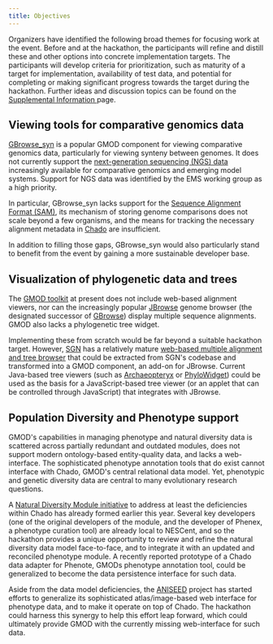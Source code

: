 ```yaml
---
title: Objectives
---
```


Organizers have identified the following broad themes for focusing work
at the event. Before and at the hackathon, the participants will refine
and distill these and other options into concrete implementation
targets. The participants will develop criteria for prioritization, such
as maturity of a target for implementation, availability of test data,
and potential for completing or making significant progress towards the
target during the hackathon. Further ideas and discussion topics can be
found on the [ Supplemental Information
](gmod:GMOD_Evo_Hackathon_Proposal_Supplemental_Information "wikilink")
page.

Viewing tools for comparative genomics data
-------------------------------------------

[GBrowse\_syn](gmod:GBrowse_syn "wikilink") is a popular GMOD component
for viewing comparative genomics data, particularly for viewing synteny
between genomes. It does not currently support the [next-generation
sequencing (NGS) data](gmod:Next_Generation_Sequencing "wikilink")
increasingly available for comparative genomics and emerging model
systems. Support for NGS data was identified by the EMS working group as
a high priority.

In particular, GBrowse\_syn lacks support for the [Sequence Alignment
Format (SAM)](http://samtools.sourceforge.net/), its mechanism of
storing genome comparisons does not scale beyond a few organisms, and
the means for tracking the necessary alignment metadata in
[Chado](gmod:Chado "wikilink") are insufficient.

In addition to filling those gaps, GBrowse\_syn would also particularly
stand to benefit from the event by gaining a more sustainable developer
base.

Visualization of phylogenetic data and trees
--------------------------------------------

The [GMOD toolkit](gmod:GMOD_Components "wikilink") at present does not
include web-based alignment viewers, nor can the increasingly popular
[JBrowse](gmod:JBrowse "wikilink") genome browser (the designated
successor of [GBrowse](gmod:GBrowse "wikilink")) display multiple
sequence alignments. GMOD also lacks a phylogenetic tree widget.

Implementing these from scratch would be far beyond a suitable hackathon
target. However, [SGN](http://solgenomics.net) has a relatively mature
[web-based multiple alignment and tree
browser](http://solgenomics.net/tools/align_viewer/) that could be
extracted from SGN's codebase and transformed into a GMOD component, an
add-on for JBrowse. Current Java-based tree viewers (such as
[Archaeopteryx](http://www.phylosoft.org/atv/) or
[PhyloWidget](http://www.phylowidget.org)) could be used as the basis
for a JavaScript-based tree viewer (or an applet that can be controlled
through JavaScript) that integrates with JBrowse.

Population Diversity and Phenotype support
------------------------------------------

GMOD's capabilities in managing phenotype and natural diversity data is
scattered across partially redundant and outdated modules, does not
support modern ontology-based entity-quality data, and lacks a
web-interface. The sophisticated phenotype annotation tools that do
exist cannot interface with Chado, GMOD's central relational data model.
Yet, phenotypic and genetic diversity data are central to many
evolutionary research questions.

A [Natural Diversity Module
initiative](gmod:Chado_Natural_Diversity_Module_Working_Group "wikilink")
to address at least the deficiencies within Chado has already formed
earlier this year. Several key developers (one of the original
developers of the module, and the developer of Phenex, a phenotype
curation tool) are already local to NESCent, and so the hackathon
provides a unique opportunity to review and refine the natural diversity
data model face-to-face, and to integrate it with an updated and
reconciled phenotype module. A recently reported prototype of a Chado
data adapter for Phenote, GMODs phenotype annotation tool, could be
generalized to become the data persistence interface for such data.

Aside from the data model deficiencies, the
[ANISEED](http://aniseed-ibdm.univ-mrs.fr/) project has started efforts
to generalize its sophisticated atlas/image-based web interface for
phenotype data, and to make it operate on top of Chado. The hackathon
could harness this synergy to help this effort leap forward, which could
ultimately provide GMOD with the currently missing web-interface for
such data.
